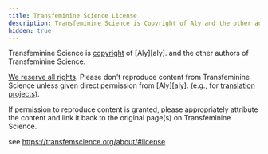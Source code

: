 ```yaml
---
title: Transfeminine Science License
description: Transfeminine Science is Copyright of Aly and the other authors of Transfeminine Science.
hidden: true
---
```


Transfeminine Science is [copyright](https://en.wikipedia.org/wiki/Copyright) of [Aly][aly].
and the other authors of Transfeminine Science.

[We reserve all rights](https://en.wikipedia.org/wiki/All_rights_reserved).
Please don't reproduce content from Transfeminine Science unless given direct permission from [Aly][aly].
(e.g., for [translation projects](https://transfemscience.org/misc/#transfeminine-science-translations)).

If permission to reproduce content is granted,
please appropriately attribute the content and link it back to the original page(s) on Transfeminine Science.

see <https://transfemscience.org/about/#license>

[aly-w]: https://transfemscience.org/about/#aly
